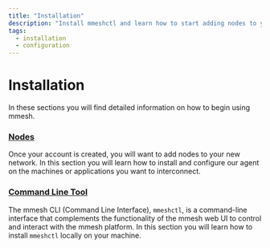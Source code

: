 ```yaml
---
title: "Installation"
description: "Install mmeshctl and learn how to start adding nodes to your mmesh virtual private network. Available for x86 and ARM on Linux, Windows and macOS."
tags:
  - installation
  - configuration
---
```


# Installation

In these sections you will find detailed information on how to begin using mmesh.

### [Nodes](/docs/platform/installation/nodes/)

Once your account is created, you will want to add nodes to your new network. In this section you will learn how to install and configure our agent on the machines or applications you want to interconnect.

### [Command Line Tool](/docs/platform/installation/cli/)

The mmesh CLI (Command Line Interface), `mmeshctl`, is a command-line interface that complements the functionality of the mmesh web UI to control and interact with the mmesh platform. In this section you will learn how to install `mmeshctl` locally on your machine.
